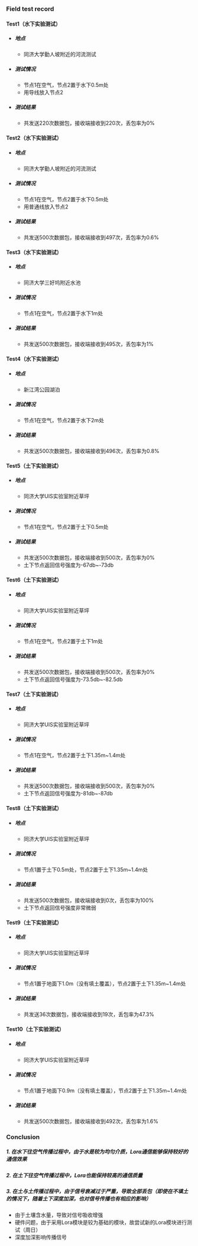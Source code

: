### Field test record
#### Test1（水下实验测试）
- ##### 地点
  - 同济大学勤人坡附近的河流测试
- ##### 测试情况
  - 节点1在空气，节点2置于水下0.5m处
  - 用导线放入节点2
- ##### 测试结果
  - 共发送220次数据包，接收端接收到220次，丢包率为0%

#### Test2（水下实验测试）
- ##### 地点
  - 同济大学勤人坡附近的河流测试
- ##### 测试情况
  - 节点1在空气，节点2置于水下0.5m处
  - 用普通线放入节点2
- ##### 测试结果
  - 共发送500次数据包，接收端接收到497次，丢包率为0.6%

#### Test3（水下实验测试）
- ##### 地点
  - 同济大学三好坞附近水池
- ##### 测试情况
  - 节点1在空气，节点2置于水下1m处
- ##### 测试结果
  - 共发送500次数据包，接收端接收到495次，丢包率为1%

#### Test4（水下实验测试）
- ##### 地点
  - 新江湾公园湖泊
- ##### 测试情况
  - 节点1在空气，节点2置于水下2m处
- ##### 测试结果
  - 共发送500次数据包，接收端接收到496次，丢包率为0.8%

#### Test5（土下实验测试）
- ##### 地点
  - 同济大学UIS实验室附近草坪
- ##### 测试情况
  - 节点1在空气，节点2置于土下0.5m处
- ##### 测试结果
  - 共发送500次数据包，接收端接收到500次，丢包率为0%
  - 土下节点返回信号强度为-67db~-73db
 
#### Test6（土下实验测试）
- ##### 地点
  - 同济大学UIS实验室附近草坪
- ##### 测试情况
  - 节点1在空气，节点2置于土下1m处
- ##### 测试结果
  - 共发送500次数据包，接收端接收到500次，丢包率为0%
  - 土下节点返回信号强度为-73.5db~-82.5db
 
#### Test7（土下实验测试）
- ##### 地点
  - 同济大学UIS实验室附近草坪
- ##### 测试情况
  - 节点1在空气，节点2置于土下1.35m~1.4m处
- ##### 测试结果
  - 共发送500次数据包，接收端接收到500次，丢包率为0%
  - 土下节点返回信号强度为-81db~-87db
 
#### Test8（土下实验测试）
- ##### 地点
  - 同济大学UIS实验室附近草坪
- ##### 测试情况
  - 节点1置于土下0.5m处，节点2置于土下1.35m~1.4m处
- ##### 测试结果
  - 共发送500次数据包，接收端接收到0次，丢包率为100%
  - 土下节点返回信号强度非常微弱

#### Test9（土下实验测试）
- ##### 地点
  - 同济大学UIS实验室附近草坪
- ##### 测试情况
  - 节点1置于地面下1.0m（没有填土覆盖），节点2置于土下1.35m~1.4m处
- ##### 测试结果
  - 共发送36次数据包，接收端接收到19次，丢包率为47.3%
 
#### Test10（土下实验测试）
- ##### 地点
  - 同济大学UIS实验室附近草坪
- ##### 测试情况
  - 节点1置于地面下0.9m（没有填土覆盖），节点2置于土下1.35m~1.4m处
- ##### 测试结果
  - 共发送500次数据包，接收端接收到492次，丢包率为1.6%

### Conclusion
##### 1. 在水下往空气传播过程中，由于水是较为均匀介质，Lora通信能够保持较好的通信效果
##### 2. 在土下往空气传播过程中，Lora也能保持较高的通信质量
##### 3. 在土与土传播过程中，由于信号衰减过于严重，导致全部丢包（即使在不填土的情况下，随着土下深度加深，也对信号传播也有相应的影响）
  - 由于土壤含水量，导致对信号吸收增强
  - 硬件问题，由于采用Lora模块是较为基础的模块，故尝试新的Lora模块进行测试（周日）
  - 深度加深影响传播信号
 







 